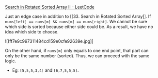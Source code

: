 [Search in Rotated Sorted Array II - LeetCode](https://leetcode.com/problems/search-in-rotated-sorted-array-ii/description/)

Just an edge case in addition to [[33. Search in Rotated Sorted Array]]. If `nums[left] == nums[m] && nums[m] == nums[right]`. We cannot be sure which side is sorted because either side could be. As a result, we have no idea which side to choose. 

![[ff7e9c997311484cd159e0cfe92639e.jpg]]

On the other hand, if `nums[m]` only equals to one end point, that part can only be the same number (sorted). Thus, we can proceed with the same logic. 
- Eg: `[5,5,5,3,4]` and `[6,7,5,5,5]`. 